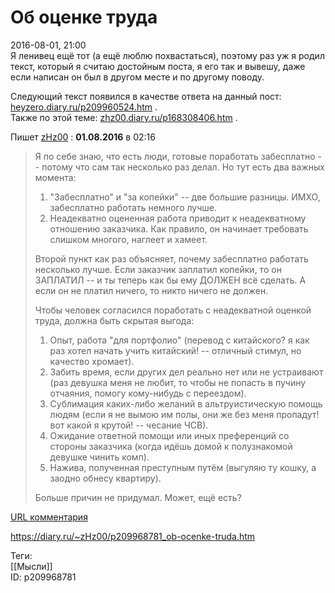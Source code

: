 Об оценке труда
================

   
 2016-08-01, 21:00   
  Я ленивец ещё тот (а ещё люблю похвастаться), поэтому раз уж я родил текст, который я считаю достойным поста, я его так и вывешу, даже если написан он был в другом месте и по другому поводу.   
   
 Следующий текст появился в качестве ответа на данный пост:  [heyzero.diary.ru/p209960524.htm](http://heyzero.diary.ru/p209960524.htm)  .   
 Также по этой теме:  [zhz00.diary.ru/p168308406.htm](О%20работе)  .   
   
 Пишет   [zHz00](http://zHz00.diary.ru "дневник: Untitled")  :   **01.08.2016**  в 02:16    
   
 
>  Я по себе знаю, что есть люди, готовые поработать забесплатно -- потому что сам так несколько раз делал. Но тут есть два важных момента:   
>  1) "Забесплатно" и "за копейки" -- две большие разницы. ИМХО, забесплатно работать немного лучше.   
>  2) Неадекватно оцененная работа приводит к неадекватному отношению заказчика. Как правило, он начинает требовать слишком многого, наглеет и хамеет.   
>    
>  Второй пункт как раз объясняет, почему забесплатно работать несколько лучше. Если заказчик заплатил копейки, то он ЗАПЛАТИЛ -- и ты теперь как бы ему ДОЛЖЕН всё сделать. А если он не платил ничего, то никто ничего не должен.   
>    
>  Чтобы человек согласился поработать с неадекватной оценкой труда, должна быть скрытая выгода:   
>  1) Опыт, работа "для портфолио" (перевод с китайского? я как раз хотел начать учить китайский! -- отличный стимул, но качество хромает).   
>  2) Забить время, если других дел реально нет или не устраивают (раз девушка меня не любит, то чтобы не попасть в пучину отчаяния, помогу кому-нибудь с переездом).   
>  3) Сублимация каких-либо желаний в альтруистическую помощь людям (если я не вымою им полы, они же без меня пропадут! вот какой я крутой! -- чесание ЧСВ).   
>  4) Ожидание ответной помощи или иных преференций со стороны заказчика (когда идёшь домой к полузнакомой девушке чинить комп).   
>  5) Нажива, полученная преступным путём (выгуляю ту кошку, а заодно обнесу квартиру).   
>    
>  Больше причин не придумал. Может, ещё есть?   
>    
>  

  [URL комментария](http://heyzero.diary.ru/p209960524.htm#710380143)    
    
 <https://diary.ru/~zHz00/p209968781_ob-ocenke-truda.htm>   
   
 Теги:   
 [[Мысли]]   
 ID: p209968781